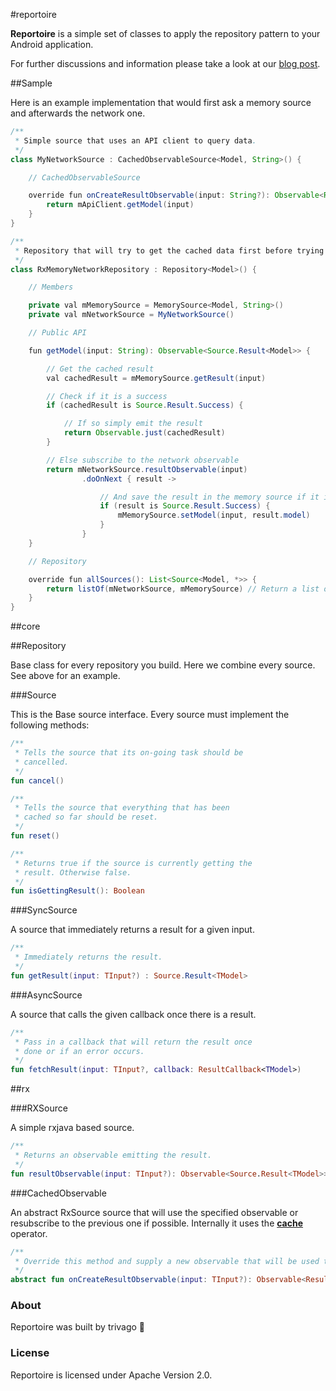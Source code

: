 #reportoire

**Reportoire** is a simple set of classes to apply the repository pattern to your Android application.

For further discussions and information please take a look at our [blog post]().

##Sample

Here is an example implementation that would first ask a memory source and afterwards the network one.

```java
/**
 * Simple source that uses an API client to query data.
 */
class MyNetworkSource : CachedObservableSource<Model, String>() {

    // CachedObservableSource

    override fun onCreateResultObservable(input: String?): Observable<Result<Model>> {
        return mApiClient.getModel(input)
    }
}

/**
 * Repository that will try to get the cached data first before trying a network request.
 */
class RxMemoryNetworkRepository : Repository<Model>() {

    // Members

    private val mMemorySource = MemorySource<Model, String>()
    private val mNetworkSource = MyNetworkSource()

    // Public API

    fun getModel(input: String): Observable<Source.Result<Model>> {

        // Get the cached result
        val cachedResult = mMemorySource.getResult(input)

        // Check if it is a success
        if (cachedResult is Source.Result.Success) {

            // If so simply emit the result
            return Observable.just(cachedResult)
        }

        // Else subscribe to the network observable
        return mNetworkSource.resultObservable(input)
                .doOnNext { result ->

                    // And save the result in the memory source if it is a success
                    if (result is Source.Result.Success) {
                        mMemorySource.setModel(input, result.model)
                    }
                }
    }

    // Repository

    override fun allSources(): List<Source<Model, *>> {
        return listOf(mNetworkSource, mMemorySource) // Return a list of the used sources
    }
}
```
 
##core

##Repository

Base class for every repository you build. Here we combine every source. See above for an example.

###Source

This is the Base source interface. Every source must implement the following methods:

```kotlin
/**
 * Tells the source that its on-going task should be
 * cancelled.
 */
fun cancel()

/**
 * Tells the source that everything that has been 
 * cached so far should be reset.
 */
fun reset()

/**
 * Returns true if the source is currently getting the
 * result. Otherwise false.
 */
fun isGettingResult(): Boolean
```

###SyncSource

A source that immediately returns a result for a given input.

```kotlin
/**
 * Immediately returns the result.
 */
fun getResult(input: TInput?) : Source.Result<TModel>
```

###AsyncSource

A source that calls the given callback once there is a result.

```kotlin
/**
 * Pass in a callback that will return the result once
 * done or if an error occurs.
 */
fun fetchResult(input: TInput?, callback: ResultCallback<TModel>)
```

##rx

###RXSource

A simple rxjava based source.
 
```kotlin 
/**
 * Returns an observable emitting the result. 
 */
fun resultObservable(input: TInput?): Observable<Source.Result<TModel>>
```

###CachedObservable

An abstract RxSource source that will use the specified observable or resubscribe to the previous one if possible. Internally it uses the [**cache**](http://reactivex.io/documentation/operators/replay.html) operator.

```kotlin 
/**
 * Override this method and supply a new observable that will be used to fetch the result.
 */
abstract fun onCreateResultObservable(input: TInput?): Observable<Result<TModel>>
```
### About

Reportoire was built by trivago 🏨
### License

Reportoire is licensed under Apache Version 2.0.
